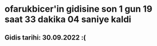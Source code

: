 # ofarukbicer'in gidisine son 1 gun 19 saat 33 dakika 04 saniye kaldi

## Gidis tarihi: 30.09.2022 :(